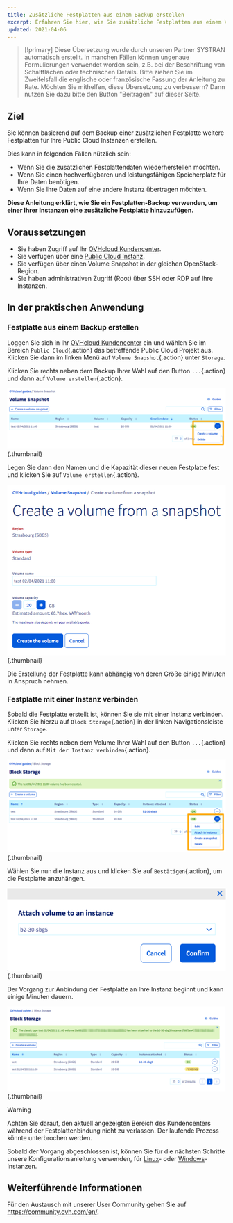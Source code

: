```yaml
---
title: Zusätzliche Festplatten aus einem Backup erstellen
excerpt: Erfahren Sie hier, wie Sie zusätzliche Festplatten aus einem Volume Snapshot erzeugen
updated: 2021-04-06
---
```


> [!primary]
> Diese Übersetzung wurde durch unseren Partner SYSTRAN automatisch erstellt. In manchen Fällen können ungenaue Formulierungen verwendet worden sein, z.B. bei der Beschriftung von Schaltflächen oder technischen Details. Bitte ziehen Sie im Zweifelsfall die englische oder französische Fassung der Anleitung zu Rate. Möchten Sie mithelfen, diese Übersetzung zu verbessern? Dann nutzen Sie dazu bitte den Button "Beitragen" auf dieser Seite.
>

## Ziel

Sie können basierend auf dem Backup einer zusätzlichen Festplatte weitere Festplatten für Ihre Public Cloud Instanzen erstellen.

Dies kann in folgenden Fällen nützlich sein:

- Wenn Sie die zusätzlichen Festplattendaten wiederherstellen möchten.
- Wenn Sie einen hochverfügbaren und leistungsfähigen Speicherplatz für Ihre Daten benötigen.
- Wenn Sie Ihre Daten auf eine andere Instanz übertragen möchten.

**Diese Anleitung erklärt, wie Sie ein Festplatten-Backup verwenden, um einer Ihrer Instanzen eine zusätzliche Festplatte hinzuzufügen.**

## Voraussetzungen

- Sie haben Zugriff auf Ihr [OVHcloud Kundencenter](https://www.ovh.com/auth/?action=gotomanager&from=https://www.ovh.de/&ovhSubsidiary=de).
- Sie verfügen über eine [Public Cloud Instanz](https://www.ovhcloud.com/de/public-cloud).
- Sie verfügen über einen Volume Snapshot in der gleichen OpenStack-Region.
- Sie haben administrativen Zugriff (Root) über SSH oder RDP auf Ihre Instanzen.

## In der praktischen Anwendung

### Festplatte aus einem Backup erstellen

Loggen Sie sich in Ihr [OVHcloud Kundencenter](https://www.ovh.com/auth/?action=gotomanager&from=https://www.ovh.de/&ovhSubsidiary=de) ein und wählen Sie im Bereich `Public Cloud`{.action}  das betreffende Public Cloud Projekt aus. Klicken Sie dann im linken Menü auf `Volume Snapshot`{.action} unter `Storage`.

Klicken Sie rechts neben dem Backup Ihrer Wahl auf den Button `...`{.action} und dann auf `Volume erstellen`{.action}.

![volume](images/volume01.png){.thumbnail}

Legen Sie dann den Namen und die Kapazität dieser neuen Festplatte fest und klicken Sie auf `Volume erstellen`{.action}.

![volume](images/volume02.png){.thumbnail}

Die Erstellung der Festplatte kann abhängig von deren Größe einige Minuten in Anspruch nehmen.

### Festplatte mit einer Instanz verbinden

Sobald die Festplatte erstellt ist, können Sie sie mit einer Instanz verbinden. Klicken Sie hierzu auf `Block Storage`{.action} in der linken Navigationsleiste unter `Storage`.

Klicken Sie rechts neben dem Volume Ihrer Wahl auf den Button `...`{.action} und dann auf `Mit der Instanz verbinden`{.action}.

![volume](images/volume03.png){.thumbnail}

Wählen Sie nun die Instanz aus und klicken Sie auf `Bestätigen`{.action}, um die Festplatte anzuhängen.

![volume](images/volume04.png){.thumbnail}

Der Vorgang zur Anbindung der Festplatte an Ihre Instanz beginnt und kann einige Minuten dauern.

![volume](images/volume05.png){.thumbnail}

> [!warning]
Achten Sie darauf, den aktuell angezeigten Bereich des Kundencenters während der Festplattenbindung nicht zu verlassen. Der laufende Prozess könnte unterbrochen werden.
>

Sobald der Vorgang abgeschlossen ist, können Sie für die nächsten Schritte unsere Konfigurationsanleitung verwenden, für [Linux](/pages/platform/public-cloud/create_and_configure_an_additional_disk_on_an_instance#unter-linux)- oder [Windows](/pages/platform/public-cloud/create_and_configure_an_additional_disk_on_an_instance#unter-windows)-Instanzen.

## Weiterführende Informationen

Für den Austausch mit unserer User Community gehen Sie auf <https://community.ovh.com/en/>.

